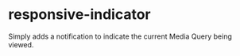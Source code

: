 responsive-indicator
====================

Simply adds a notification to indicate the current Media Query being viewed.